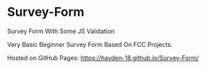 # Survey-Form
Survey Form With Some JS Validation

Very Basic Beginner Survey Form Based On FCC Projects.

Hosted on GitHub Pages: https://hayden-18.github.io/Survey-Form/
